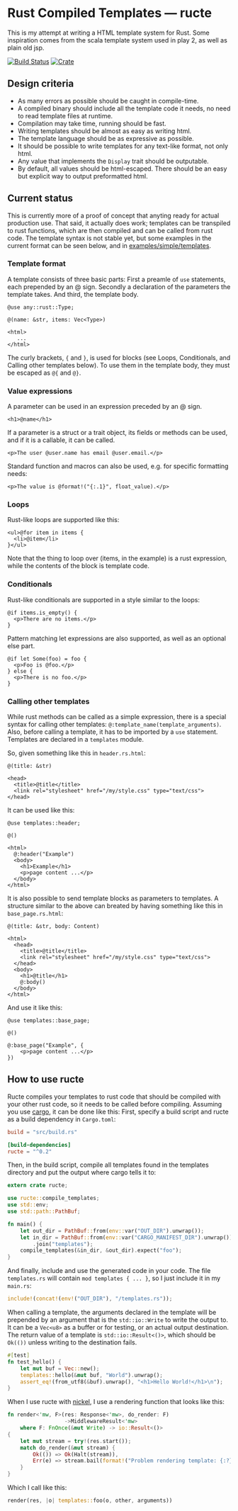 # Rust Compiled Templates — ructe

This is my attempt at writing a HTML template system for Rust.
Some inspiration comes from the scala template system used in play 2,
as well as plain old jsp.

[![Build Status](https://travis-ci.org/kaj/ructe.svg?branch=master)](https://travis-ci.org/kaj/ructe)
[![Crate](https://meritbadge.herokuapp.com/ructe)](https://crates.io/crates/ructe)

## Design criteria

* As many errors as possible should be caught in compile-time.
* A compiled binary should include all the template code it needs,
  no need to read template files at runtime.
* Compilation may take time, running should be fast.
* Writing templates should be almost as easy as writing html.
* The template language should be as expressive as possible.
* It should be possible to write templates for any text-like format,
  not only html.
* Any value that implements the `Display` trait should be outputable.
* By default, all values should be html-escaped.  There should be an
  easy but explicit way to output preformatted html.

## Current status

This is currently more of a proof of concept that anyting ready for
actual production use.
That said, it actually does work; templates can be transpiled to rust
functions, which are then compiled and can be called from rust code.
The template syntax is not stable yet, but some examples in the current
format can be seen below, and in
[examples/simple/templates](examples/simple/templates).

### Template format

A template consists of three basic parts:
First a preamle of `use` statements, each prepended by an @ sign.
Secondly a declaration of the parameters the template takes.
And third, the template body.

```
@use any::rust::Type;

@(name: &str, items: Vec<Type>)

<html>
   ...
</html>
```

The curly brackets, `{` and `}`, is used for blocks (see Loops,
Conditionals, and Calling other templates below).
To use them in the template body, they must be escaped as `@{` and
`@}`.

### Value expressions

A parameter can be used in an expression preceded by an @ sign.

```
<h1>@name</h1>
```

If a parameter is a struct or a trait object, its fields or methods can
be used, and if it is a callable, it can be called.

```
<p>The user @user.name has email @user.email.</p>
```

Standard function and macros can also be used, e.g. for specific
formatting needs:

```
<p>The value is @format!("{:.1}", float_value).</p>
```

### Loops

Rust-like loops are supported like this:

```
<ul>@for item in items {
  <li>@item</li>
}</ul>
```

Note that the thing to loop over (items, in the example) is a rust
expression, while the contents of the block is template code.

### Conditionals

Rust-like conditionals are supported in a style similar to the loops:

```
@if items.is_empty() {
  <p>There are no items.</p>
}
```

Pattern matching let expressions are also supported, as well as an
optional else part.

```
@if let Some(foo) = foo {
  <p>Foo is @foo.</p>
} else {
  <p>There is no foo.</p>
}
```

### Calling other templates

While rust methods can be called as a simple expression, there is a
special syntax for calling other templates:
`@:template_name(template_arguments)`.
Also, before calling a template, it has to be imported by a `use`
statement.
Templates are declared in a `templates` module.

So, given something like this in `header.rs.html`:

```
@(title: &str)

<head>
  <title>@title</title>
  <link rel="stylesheet" href="/my/style.css" type="text/css">
</head>
```

It can be used like this:

```
@use templates::header;

@()

<html>
  @:header("Example")
  <body>
    <h1>Example</h1>
    <p>page content ...</p>
  </body>
</html>
```

It is also possible to send template blocks as parameters to templates.
A structure similar to the above can breated by having something like
this in `base_page.rs.html`:

```
@(title: &str, body: Content)

<html>
  <head>
    <title>@title</title>
    <link rel="stylesheet" href="/my/style.css" type="text/css">
  </head>
  <body>
    <h1>@title</h1>
    @:body()
  </body>
</html>
```

And use it like this:

```
@use templates::base_page;

@()

@:base_page("Example", {
    <p>page content ...</p>
})
```

## How to use ructe

Ructe compiles your templates to rust code that should be compiled with
your other rust code, so it needs to be called before compiling.
Assuming you use [cargo](http://doc.crates.io/), it can be done like
this:
First, specify a build script and ructe as a build dependency in
`Cargo.toml`:

```toml
build = "src/build.rs"

[build-dependencies]
ructe = "^0.2"
```

Then, in the build script, compile all templates found in the templates
directory and put the output where cargo tells it to:

```rust
extern crate ructe;

use ructe::compile_templates;
use std::env;
use std::path::PathBuf;

fn main() {
    let out_dir = PathBuf::from(env::var("OUT_DIR").unwrap());
    let in_dir = PathBuf::from(env::var("CARGO_MANIFEST_DIR").unwrap())
        .join("templates");
    compile_templates(&in_dir, &out_dir).expect("foo");
}
```

And finally, include and use the generated code in your code.
The file `templates.rs` will contain `mod templates { ... }`,
so I just include it in my `main.rs`:

```rust
include!(concat!(env!("OUT_DIR"), "/templates.rs"));
```

When calling a template, the arguments declared in the template will be
prepended by an argument that is the `std::io::Write` to write the
output to.
It can be a `Vec<u8>` as a buffer or for testing, or an actual output
destination.
The return value of a template is `std::io::Result<()>`, which should be
`Ok(())` unless writing to the destination fails.

```rust
#[test]
fn test_hello() {
    let mut buf = Vec::new();
    templates::hello(&mut buf, "World").unwrap();
    assert_eq!(from_utf8(&buf).unwrap(), "<h1>Hello World!</h1>\n");
}
```

When I use ructe with [nickel](https://crates.io/crates/nickel), I use a
rendering function that looks like this:

```rust
fn render<'mw, F>(res: Response<'mw>, do_render: F)
                  ->MiddlewareResult<'mw>
    where F: FnOnce(&mut Write) -> io::Result<()>
{
    let mut stream = try!(res.start());
    match do_render(&mut stream) {
        Ok(()) => Ok(Halt(stream)),
        Err(e) => stream.bail(format!("Problem rendering template: {:?}", e))
    }
}
```

Which I call like this:

```rust
render(res, |o| templates::foo(o, other, arguments))
```
